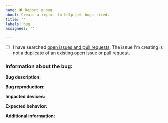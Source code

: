 ```yaml
---
name: 🕷 Report a bug
about: Create a report to help get bugs fixed.
title: ''
labels: bug
assignees: ''

---
```


<!-- Before submitting this issue, please update the title to include a short description of the bug.
Check the box below before submitting your issue to verify that you have already checked for duplicate open issues and pull requests relating to your request. -->

- [ ] I have searched [open issues and pull requests](https://github.com/2factorauth/twofactorauth/issues?q=is%3Aopen). The issue I'm creating is not a duplicate of an existing open issue or pull request.

### Information about the bug: ###
**Bug description:**
<!-- Provide a brief description of the bug. What's going wrong?
If applicable, also provide screenshots of the bug in action. -->


**Bug reproduction:**
<!-- List the steps to reproduce this bug. -->


**Impacted devices:**
<!-- List the device types and browsers impacted by the bug. Desktop only? Safari on iOS? -->


**Expected behavior:**
<!-- When following the steps to reproduce the bug, what should happen if the bug were fixed? -->


**Additional information:**
<!-- Add any other information about the bug below. -->
